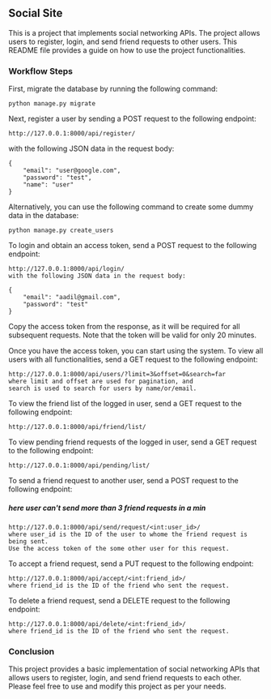 ## Social Site
This is a project that implements social networking APIs. The project allows users to register, login, and send friend requests to other users. This README file provides a guide on how to use the project functionalities.

### Workflow Steps
First, migrate the database by running the following command:

```
python manage.py migrate
```

Next, register a user by sending a POST request to the following endpoint:

```
http://127.0.0.1:8000/api/register/
```

with the following JSON data in the request body:

```
{
    "email": "user@google.com",
    "password": "test",
    "name": "user"
}
```

Alternatively, you can use the following command to create some dummy data in the database:

```
python manage.py create_users
```


To login and obtain an access token, send a POST request to the following endpoint:

```
http://127.0.0.1:8000/api/login/
with the following JSON data in the request body:

{
    "email": "aadil@gmail.com",
    "password": "test"
}
```

Copy the access token from the response, as it will be required for all subsequent requests. Note that the token will be valid for only 20 minutes.

Once you have the access token, you can start using the system. To view all users with all functionalities, send a GET request to the following endpoint:

```
http://127.0.0.1:8000/api/users/?limit=3&offset=0&search=far
where limit and offset are used for pagination, and 
search is used to search for users by name/or/email.
```

To view the friend list of the logged in user, send a GET request to the following endpoint:

```
http://127.0.0.1:8000/api/friend/list/
```


To view pending friend requests of the logged in user, send a GET request to the following endpoint:
```
http://127.0.0.1:8000/api/pending/list/
```

To send a friend request to another user, send a POST request to the following endpoint:

##### here user can't send more than 3 friend requests in a min

```
http://127.0.0.1:8000/api/send/request/<int:user_id>/
where user_id is the ID of the user to whome the friend request is being sent. 
Use the access token of the some other user for this request.
```

To accept a friend request, send a PUT request to the following endpoint:
```
http://127.0.0.1:8000/api/accept/<int:friend_id>/
where friend_id is the ID of the friend who sent the request.
```

To delete a friend request, send a DELETE request to the following endpoint:
```
http://127.0.0.1:8000/api/delete/<int:friend_id>/
where friend_id is the ID of the friend who sent the request.
```

### Conclusion
This project provides a basic implementation of social networking APIs that allows users to register, login, and send friend requests to each other. Please feel free to use and modify this project as per your needs.
